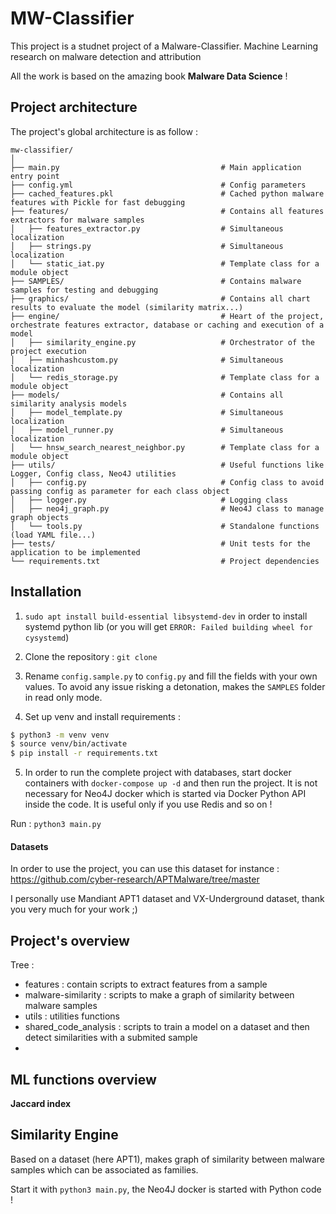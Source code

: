 # MW-Classifier

This project is a studnet project of a Malware-Classifier.
 Machine Learning research on malware detection and attribution

All the work is based on the amazing book **Malware Data Science** !

## Project architecture
The project's global architecture is as follow :

```
mw-classifier/
│
├── main.py                                    # Main application entry point
├── config.yml                                 # Config parameters
├── cached_features.pkl                        # Cached python malware features with Pickle for fast debugging
├── features/                                  # Contains all features extractors for malware samples
│   ├── features_extractor.py                  # Simultaneous localization
│   ├── strings.py                             # Simultaneous localization
│   └── static_iat.py                          # Template class for a module object
├── SAMPLES/                                   # Contains malware samples for testing and debugging
├── graphics/                                  # Contains all chart results to evaluate the model (similarity matrix...)
├── engine/                                    # Heart of the project, orchestrate features extractor, database or caching and execution of a model
│   ├── similarity_engine.py                   # Orchestrator of the project execution
│   ├── minhashcustom.py                       # Simultaneous localization
│   └── redis_storage.py                       # Template class for a module object
├── models/                                    # Contains all similarity analysis models
│   ├── model_template.py                      # Simultaneous localization
│   ├── model_runner.py                        # Simultaneous localization
│   └── hnsw_search_nearest_neighbor.py        # Template class for a module object
├── utils/                                     # Useful functions like Logger, Config class, Neo4J utilities
│   ├── config.py                              # Config class to avoid passing config as parameter for each class object
│   ├── logger.py                              # Logging class
│   ├── neo4j_graph.py                         # Neo4J class to manage graph objects
│   └── tools.py                               # Standalone functions (load YAML file...)
├── tests/                                     # Unit tests for the application to be implemented
└── requirements.txt                           # Project dependencies

```

## Installation

1) `sudo apt install build-essential libsystemd-dev` in order to install systemd python lib (or you will get `ERROR: Failed building wheel for cysystemd`)

2) Clone the repository : `git clone`

3) Rename `config.sample.py` to `config.py` and fill the fields with your own values.
To avoid any issue risking a detonation, makes the `SAMPLES` folder in read only mode.

4) Set up venv and install requirements :
```bash
$ python3 -m venv venv
$ source venv/bin/activate
$ pip install -r requirements.txt
```

5) In order to run the complete project with databases, start docker containers with `docker-compose up -d` and then run the project.
It is not necessary for Neo4J docker which is started via Docker Python API inside the code.
It is useful only if you use Redis and so on !

Run : `python3 main.py`

#### Datasets

In order to use the project, you can use this dataset for instance : https://github.com/cyber-research/APTMalware/tree/master

I personally use Mandiant APT1 dataset and VX-Underground dataset, thank you very much for your work ;)

## Project's overview


Tree :
- features : contain scripts to extract features from a sample
- malware-similarity : scripts to make a graph of similarity between malware samples
- utils : utilities functions
- shared_code_analysis : scripts to train a model on a dataset and then detect similarities with a submited sample
- 

## ML functions overview

**Jaccard index**


## Similarity Engine

Based on a dataset (here APT1), makes graph of similarity between malware samples which can be associated as families.

Start it with `python3 main.py`, the Neo4J docker is started with Python code !

